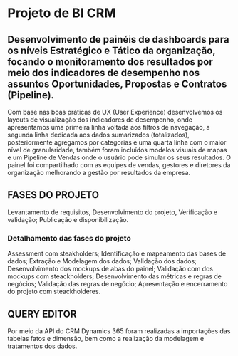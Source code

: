# Projeto de BI CRM
## Desenvolvimento de painéis de dashboards para os níveis Estratégico e Tático da organização, focando o monitoramento dos resultados por meio dos indicadores de desempenho nos assuntos Oportunidades, Propostas e Contratos (Pipeline).
Com base nas boas práticas de UX (User Experience) desenvolvemos os layouts de visualização dos indicadores de desempenho, onde apresentamos uma primeira linha voltada aos filtros de navegação, a segunda linha dedicada aos dados sumarizados (totalizados), posteriormente agregamos por categorias e uma quarta linha com o maior nível de granularidade, também foram incluídos modelos visuais de mapas e um Pipeline de Vendas onde o usuário pode simular os seus resultados.
O painel foi compartilhado com as equipes de vendas, gestores e diretores da organização melhorando a gestão por resultados da empresa.

## FASES DO PROJETO
Levantamento de requisitos,
Desenvolvimento do projeto,
Verificação e validação;
Publicação e disponibilização.
### Detalhamento das fases do projeto
Assessment com steakholders;
Identificação e mapeamento das bases de dados;
Extração e Modelagem dos dados;
Validação dos dados;
Desenvolvimento dos mockups de abas do painel;
Validação com dos mockups com steackholders;
Desenvolvimento das métricas e regras de negócios;
Validação das regras de negócio;
Apresentação e encerramento do projeto com steackholderes.

## QUERY EDITOR
Por meio da API do CRM Dynamics 365 foram realizadas a importações das tabelas fatos e dimensão, bem como a realização da modelagem e tratamentos dos dados.
